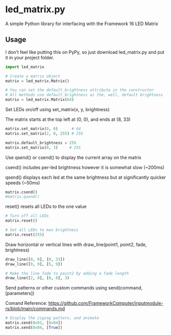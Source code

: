 # led_matrix.py
A simple Python library for interfacing with the Framework 16 LED Matrix

## Usage

I don't feel like putting this on PyPy, so just download led_matrix.py and put it in your project folder.
``` python
import led_matrix

# Create a matrix object
matrix = led_matrix.Matrix()

# You can set the default_brightness attribute in the constructor
# All methods use default_brightness as the, well, default brightness
matrix = led_matrix.Matrix(64)
```
Set LEDs on/off using set_matrix(x, y, brightness)

The matrix starts at the top left at (0, 0), and ends at (8, 33)
```python
matrix.set_matrix(0, 0)      # 64
matrix.set_matrix(2, 0, 255) # 255

matrix.default_brightness = 255
matrix.set_matrix(0, 3)   	# 255
```
Use qsend() or csend() to display the current array on the matrix

csend() includes per-led brightness however it is somewhat slow (~200ms)

qsend() displays each led at the same  brightness but at significantly quicker speeds (~50ms)
```python
matrix.csend()
#matrix.qsend()
```

reset() resets all LEDs to the one value

```python
# Turn off all LEDs
matrix.reset()

# Set all LEDs to max brightness
matrix.reset(255)
```

Draw horizontal or vertical lines with draw_line(point1, point2, fade, brightness)
```python
draw_line([0, 0], [0, 33])
draw_line([0, 9], [5, 9])

# Make the line fade to point2 by adding a fade length
draw_line([2, 0], [8, 0], 3)
```

Send patterns or other custom commands using send(command, [parameters])

Comand Reference: https://github.com/FrameworkComputer/inputmodule-rs/blob/main/commands.md
```python
# Display the zigzag pattern, and animate
matrix.send(0x01, [0x04])
matrix.send(0x04, [True])
```

